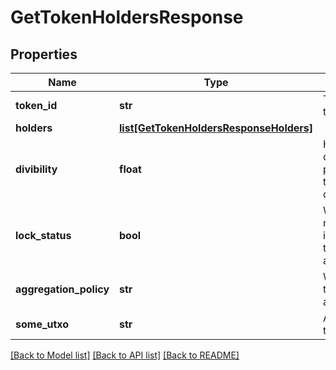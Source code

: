 # GetTokenHoldersResponse

## Properties
Name | Type | Description | Notes
------------ | ------------- | ------------- | -------------
**token_id** | **str** | TokenId of the token | [optional] 
**holders** | [**list[GetTokenHoldersResponseHolders]**](GetTokenHoldersResponseHolders.md) |  | [optional] 
**divibility** | **float** | How many decimal points the token is divisble to | [optional] 
**lock_status** | **bool** | Whether new issuances of this token are locked | [optional] 
**aggregation_policy** | **str** | Whether the tokesn are aggregatable | [optional] 
**some_utxo** | **str** | A UTXO of this token | [optional] 

[[Back to Model list]](../README.md#documentation-for-models) [[Back to API list]](../README.md#documentation-for-api-endpoints) [[Back to README]](../README.md)


